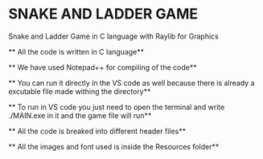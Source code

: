 # SNAKE AND LADDER GAME
 Snake and Ladder Game in C language with Raylib for Graphics

** All the code is written in C language**

** We have used Notepad++ for compiling of the code**

** You can run it directly in the VS code as well because there
     is already a excutable file made withing the directory**

** To run in VS code you just need to open the terminal and write
    ./MAIN.exe in it and the game file will run**     

** All the code is breaked into different header files**

** All the images and font used is inside the Resources folder**

